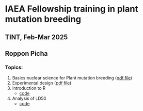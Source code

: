 # IAEA Fellowship training in plant mutation breeding
## TINT, Feb-Mar 2025
## Roppon Picha

### Topics:
1. Basics nuclear science for Plant mutation breeding ([pdf file](https://github.com/cocobaco/pmb_fellowship_2025/blob/main/20250205_pmb_iaea_fellowship_intronuclear.pdf))
2. Experimental design ([pdf file](https://github.com/cocobaco/pmb_fellowship_2025/blob/main/20250207_pmb_iaea_experimental_design.pdf))
3. Introduction to R
   - [code](ld50_calc1v2.R)
5. Analysis of LD50
   - [code](ld50_calc4v2.R)
